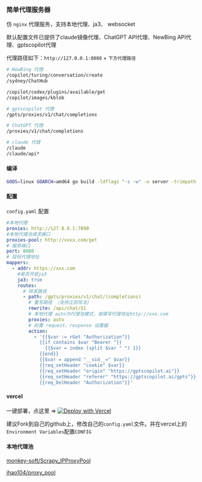### 简单代理服务器

仿 `nginx` 代理服务，支持本地代理、ja3、 websocket

默认配置文件已提供了claude镜像代理、ChatGPT API代理、NewBing API代理、gptscopilot代理

代理路径如下：`http://127.0.0.1:8080` + `下方代理路径`
```bash
# NewBing 代理
/copilot/turing/conversation/create
/sydney/ChatHub

/copilot/codex/plugins/available/get
/copilot/images/kblob

# gptscopilot 代理
/gpts/proxies/v1/chat/completions

# ChatGPT 代理
/proxies/v1/chat/completions

# claude 代理
/claude
/claude/api*
```

#### 编译
```bash
GOOS=linux GOARCH=amd64 go build -ldflags "-s -w" -o server -trimpath
```

#### 配置
`config.yaml` 配置
```yaml
#本地代理
proxies: http://127.0.0.1:7890
#本地代理池请求接口
proxies-pool: http://xxxx.com/get
# 服务端口
port: 8080
# 目标代理地址
mappers:
  - addr: https://xxx.com
    #是否开启ja3
    ja3: true
    routes:
      # 转发路径
      - path: /gpts/proxies/v1/chat/(completions)
        # 重写路径 （支持正则写法）
        rewrite: /api/chat/$1
        # 本地代理 auto为代理池模式，或填写代理地址http://xxx.com
        proxies: auto
        # 前置 request、response 设置器
        action:
          - '{{$var := rGet "Authorization"}}
            {{if contains $var "Bearer "}}
              {{$var = index (split $var " ") 1}}
            {{end}}
            {{$var = append "__sid__=" $var}}
            {{req_setHeader "cookie" $var}}
            {{req_setHeader "origin" "https://gptscopilot.ai"}}
            {{req_setHeader "referer" "https://gptscopilot.ai/gpts"}}
            {{req_DelHeader "Authorization"}}'
```
#### vercel
一键部署，点这里 => [![Deploy with Vercel](https://vercel.com/button)](https://vercel.com/new/clone?repository-url=https://github.com/bincooo/single-proxy&repository-name=single-proxy)

建议Fork到自己的github上，修改自己的`config.yaml`文件。并在vercel上的`Environment Variables`配置`CONFIG`


#### 本地代理池

[monkey-soft/Scrapy_IPProxyPool](https://github.com/monkey-soft/Scrapy_IPProxyPool.git)

[jhao104/proxy_pool](https://github.com/jhao104/proxy_pool.git)
